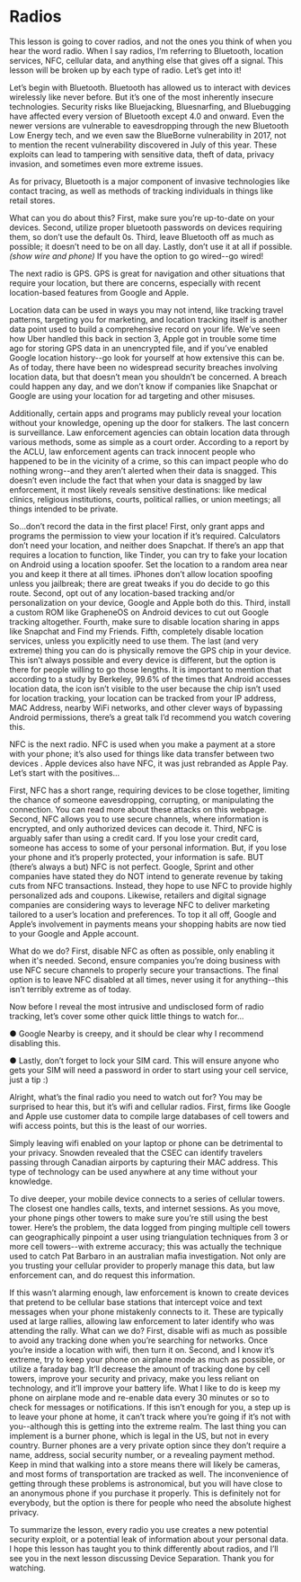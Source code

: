 # Radios

This lesson is going to cover radios, and not the ones you think of when you hear
the word radio. When I say radios, I’m referring to Bluetooth, location services,
NFC, cellular data, and anything else that gives off a signal. This lesson will be
broken up by each type of radio. Let’s get into it!

Let’s begin with Bluetooth. Bluetooth has allowed us to interact with devices
wirelessly like never before. But it’s one of the most inherently insecure
technologies. Security risks like Bluejacking, Bluesnarfing, and Bluebugging have
affected every version of Bluetooth except 4.0 and onward. Even the newer
versions are vulnerable to eavesdropping through the new Bluetooth Low Energy
tech, and we even saw the BlueBorne vulnerability in 2017, not to mention the
recent vulnerability discovered in July of this year. These exploits can lead to
tampering with sensitive data, theft of data, privacy invasion, and sometimes
even more extreme issues.

As for privacy, Bluetooth is a major component of invasive technologies like
contact tracing, as well as methods of tracking individuals in things like retail
stores.

What can you do about this? First, make sure you’re up-to-date on your devices.
Second, utilize proper bluetooth passwords on devices requiring them, so don’t
use the default 0s. Third, leave Bluetooth off as much as possible; it doesn’t need
to be on all day. Lastly, don’t use it at all if possible. *(show wire and phone)* If you
have the option to go wired--go wired!

The next radio is GPS. GPS is great for navigation and other situations that
require your location, but there are concerns, especially with recent
location-based features from Google and Apple.

Location data can be used in ways you may not intend, like tracking travel
patterns, targeting you for marketing, and location tracking itself is another data
point used to build a comprehensive record on your life. We’ve seen how Uber
handled this back in section 3, Apple got in trouble some time ago for storing
GPS data in an unencrypted file, and if you’ve enabled Google location
history--go look for yourself at how extensive this can be. As of today, there have
been no widespread security breaches involving location data, but that doesn’t
mean you shouldn’t be concerned. A breach could happen any day, and we don’t
know if companies like Snapchat or Google are using your location for ad
targeting and other misuses.

Additionally, certain apps and programs may publicly reveal your location
without your knowledge, opening up the door for stalkers. The last concern is
surveillance. Law enforcement agencies can obtain location data through
various methods, some as simple as a court order. According to a report by the
ACLU, law enforcement agents can track innocent people who happened to be in
the vicinity of a crime, so this can impact people who do nothing wrong--and they
aren’t alerted when their data is snagged. This doesn’t even include the fact that
when your data is snagged by law enforcement, it most likely reveals sensitive
destinations: like medical clinics, religious institutions, courts, political rallies, or
union meetings; all things intended to be private.

So...don’t record the data in the first place! First, only grant apps and programs
the permission to view your location if it’s required. Calculators don’t need your
location, and neither does Snapchat. If there’s an app that requires a location to
function, like Tinder, you can try to fake your location on Android using a
location spoofer. Set the location to a random area near you and keep it there at
all times. iPhones don’t allow location spoofing unless you jailbreak; there are
great tweaks if you do decide to go this route. Second, opt out of any
location-based tracking and/or personalization on your device, Google and
Apple both do this. Third, install a custom ROM like GrapheneOS on Android
devices to cut out Google tracking altogether. Fourth, make sure to disable
location sharing in apps like Snapchat and Find my Friends. Fifth, completely
disable location services, unless you explicitly need to use them. The last (and
very extreme) thing you can do is physically remove the GPS chip in your device.
This isn’t always possible and every device is different, but the option is there for
people willing to go those lengths. It is important to mention that according to a
study by Berkeley, 99.6% of the times that Android accesses location data, the
icon isn’t visible to the user because the chip isn’t used for location tracking, your
location can be tracked from your IP address, MAC Address, nearby WiFi
networks, and other clever ways of bypassing Android permissions, there’s a
great talk I’d recommend you watch covering this.

NFC is the next radio. NFC is used when you make a payment at a store with your
phone; it’s also used for things like data transfer between two devices . Apple
devices also have NFC, it was just rebranded as Apple Pay. Let’s start with the
positives…

First, NFC has a short range, requiring devices to be close together, limiting the
chance of someone eavesdropping, corrupting, or manipulating the connection.
You can read more about these attacks on this webpage. Second, NFC allows you
to use secure channels, where information is encrypted, and only authorized
devices can decode it. Third, NFC is arguably safer than using a credit card. If
you lose your credit card, someone has access to some of your personal
information. But, if you lose your phone and it’s properly protected, your
information is safe. BUT (there’s always a but) NFC is not perfect.
Google, Sprint and other companies have stated they do NOT intend to generate
revenue by taking cuts from NFC transactions. Instead, they hope to use NFC to
provide highly personalized ads and coupons. Likewise, retailers and digital
signage companies are considering ways to leverage NFC to deliver marketing
tailored to a user’s location and preferences. To top it all off, Google and Apple’s
involvement in payments means your shopping habits are now tied to your
Google and Apple account.

What do we do? First, disable NFC as often as possible, only enabling it when it's
needed. Second, ensure companies you’re doing business with use NFC secure
channels to properly secure your transactions. The final option is to leave NFC
disabled at all times, never using it for anything--this isn’t terribly extreme as of
today.

Now before I reveal the most intrusive and undisclosed form of radio tracking,
let’s cover some other quick little things to watch for...

● Google Nearby is creepy, and it should be clear why I recommend disabling
this.

● Lastly, don’t forget to lock your SIM card. This will ensure anyone who gets
your SIM will need a password in order to start using your cell service, just
a tip :)

Alright, what’s the final radio you need to watch out for? You may be surprised to
hear this, but it’s wifi and cellular radios. First, firms like Google and Apple use
customer data to compile large databases of cell towers and wifi access points,
but this is the least of our worries.

Simply leaving wifi enabled on your laptop or phone can be detrimental to your
privacy. Snowden revealed that the CSEC can identify travelers passing through
Canadian airports by capturing their MAC address. This type of technology can
be used anywhere at any time without your knowledge.

To dive deeper, your mobile device connects to a series of cellular towers. The
closest one handles calls, texts, and internet sessions. As you move, your phone
pings other towers to make sure you’re still using the best tower. Here’s the
problem, the data logged from pinging multiple cell towers can geographically
pinpoint a user using triangulation techniques from 3 or more cell towers--with
extreme accuracy; this was actually the technique used to catch Pat Barbaro in
an australian mafia investigation. Not only are you trusting your cellular provider
to properly manage this data, but law enforcement can, and do request this
information.

If this wasn’t alarming enough, law enforcement is known to create devices that
pretend to be cellular base stations that intercept voice and text messages when
your phone mistakenly connects to it. These are typically used at large rallies,
allowing law enforcement to later identify who was attending the rally.
What can we do? First, disable wifi as much as possible to avoid any tracking
done when you’re searching for networks. Once you’re inside a location with wifi,
then turn it on. Second, and I know it’s extreme, try to keep your phone on
airplane mode as much as possible, or utilize a faraday bag. It’ll decrease the
amount of tracking done by cell towers, improve your security and privacy, make
you less reliant on technology, and it’ll improve your battery life. What I like to do
is keep my phone on airplane mode and re-enable data every 30 minutes or so to
check for messages or notifications. If this isn’t enough for you, a step up is to
leave your phone at home, it can’t track where you’re going if it’s not with
you--although this is getting into the extreme realm. The last thing you can
implement is a burner phone, which is legal in the US, but not in every country.
Burner phones are a very private option since they don’t require a name,
address, social security number, or a revealing payment method. Keep in mind
that walking into a store means there will likely be cameras, and most forms of
transportation are tracked as well. The inconvenience of getting through these
problems is astronomical, but you will have close to an anonymous phone if you
purchase it properly. This is definitely not for everybody, but the option is there
for people who need the absolute highest privacy.

To summarize the lesson, every radio you use creates a new potential security
exploit, or a potential leak of information about your personal data. I hope this
lesson has taught you to think differently about radios, and I’ll see you in the next
lesson discussing Device Separation. Thank you for watching.
